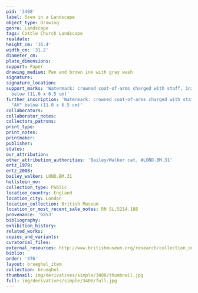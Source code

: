 ```yaml
---
pid: '3408'
label: Oxen in a Landscape
object_type: Drawing
genre: Landscape
tags: Cattle Church Landscape
realdate: 
height_cm: '16.4'
width_cm: '31.2'
diameter_cm: 
plate_dimensions: 
support: Paper
drawing_medium: Pen and brown ink with gray wash
signature: 
signature_location: 
support_marks: 'Watermark: crowned coat-of-arms charged with staff, initials "AV"
  below (11.0 x 6.5 cm)'
further_inscription: 'Watermark: crowned coat-of-arms charged with staff, initials
  "AV" below (11.0 x 6.5 cm)'
collaborators: 
collaborator_notes: 
collectors_patrons: 
print_type: 
print_notes: 
printmaker: 
publisher: 
states: 
our_attribution: 
other_attribution_authorities: 'Bailey/Walker cat. #LOND.BM.31'
ertz_1979: 
ertz_2008: 
bailey_walker: LOND.BM.31
hollstein_no: 
collection_type: Public
location_country: England
location_city: London
location_collection: British Museum
location_or_most_recent_sale_notes: RN SL,5214.188
provenance: '6853'
bibliography: 
exhibition_history: 
related_works: 
copies_and_variants: 
curatorial_files: 
external_resources: http://www.britishmuseum.org/research/collection_online/collection_object_details.aspx?objectId=710341&partId=1&searchText=SL%2C5214.188&page=1
biblio: 
order: '476'
layout: brueghel_item
collection: brueghel
thumbnail: img/derivatives/simple/3408/thumbnail.jpg
full: img/derivatives/simple/3408/full.jpg
---
```

